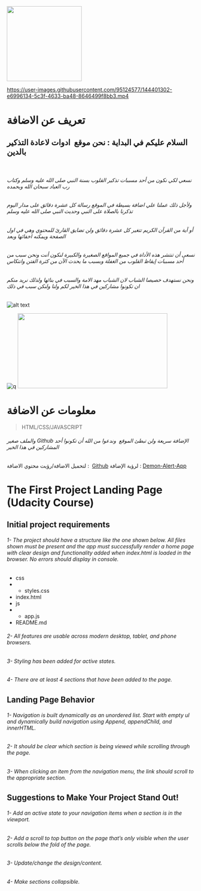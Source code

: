 <img src="https://user-images.githubusercontent.com/95124577/144033332-004f6814-f3f1-49ec-9f1a-b9587cb08eb4.png" data-canonical-src="https://gyazo.com/eb5c5741b6a9a16c692170a41a49c858.png" width="200" height="200" />



https://user-images.githubusercontent.com/95124577/144401302-e6996134-5c3f-4633-ba48-8646499f8bb3.mp4


# تعريف عن الاضافة
## السلام عليكم في البداية : نحن موقع  ادوات لاعادة التذكير بالدين
 
 ###### نسعي لكي نكون من أحد مسببات تذكير القلوب بسنة النبي صلى الله عليه وسلم وكتاب رب العباد سبحان الله وبحمده
###### ولأجل ذلك عملنا علي اضافة بسيطة في الموقع رسالة كل عشرة دقائق على مدار اليوم تذكرنا بالصلاة على النبي وحديث النبي صلى الله عليه وسلم
###### أو آية من القرآن الكريم تتغير كل عشرة دقائق ولن تضايق القارئ للمحتوي وهي في اول الصفحة ويمكنه اخفائها وبعد
###### نسعى أن تنتشر هذه الأداة في جميع المواقع الصغيرة والكبيرة لنكون أنت ونحن سبب من أحد مسببات إيقاظ القلوب من الغفلة وبسبب ما يحدث الآن من كثرة الفتن وانتكاس
###### ونحن نستهدف خصيصا الشباب لان الشباب مهد الامة والسبب في بنائها ولذلك نريد منكم ان تكونوا مشاركين في هذا الخير لكم ولنا ولنكن سبب في ذلك 
![alt text](https://blogger.googleusercontent.com/img/a/AVvXsEiQab-RfXbs43GJvuTcpKUdBiqZShANxdc-HJeDZkXoIw63JIsgBYnBdt2yv2SyunRtp-FuYcdH-rQKOwthbs7H5Ci50dSSk0U0tpjMGFZ801bk5PDZdPvYTIXA60tUQhs_WC0Wa2lhvjrorTzLzOo38cBSjo2cQ3Lhp72EngemQu5AVN6ZvwFqkvlyPQ=s1366)


![q](https://user-images.githubusercontent.com/95124577/144035734-aa5f4f81-b0bd-4c2a-8a7c-0f5d1adb5c13.png)
<img src="https://user-images.githubusercontent.com/95124577/144035810-14600fdb-c251-44e2-b4b0-c1a5904d3aed.png" data-canonical-src="https://gyazo.com/eb5c5741b6a9a16c692170a41a49c858.png" width="400" height="200" />


# معلومات عن الاضافة
> HTML/CSS/JAVASCRIPT 
###### والملف صغير  Github الإضافة سريعة ولن تبطئ الموقع  وندعوا من الله أن تكونوا أحد المشاركين في هذا الخير

لتحميل الاضافة/رؤيت محتوي الاضافة   :  <a href="https://github.com/Migration-TM/alert-app.migration-tm" target="_blank">Github</a> 
لرؤية الإضافة   :  <a href="https://test-code.migration-tm.club/2021/11/document-p-text-align-justify-font-size.html" target="_blank">Demon-Alert-App</a> 
# The First Project Landing Page (Udacity Course)
## Initial project requirements
###### 1- The project should have a structure like the one shown below. All files shown must be present and the app must successfully render a home page with clear design and functionality added when index.html is loaded in the browser. No errors should display in console.
- css
- - styles.css    
- index.html
- js
- - app.js
- README.md
###### 2- All features are usable across modern desktop, tablet, and phone browsers.
###### 3- Styling has been added for active states.
###### 4- There are at least 4 sections that have been added to the page.

## Landing Page Behavior
###### 1- Navigation is built dynamically as an unordered list. Start with empty ul and dynamically build navigation using Append, appendChild, and innerHTML.

###### 2- It should be clear which section is being viewed while scrolling through the page.

###### 3- When clicking an item from the navigation menu, the link should scroll to the appropriate section.

## Suggestions to Make Your Project Stand Out!

###### 1- Add an active state to your navigation items when a section is in the viewport.
###### 2- Add a scroll to top button on the page that’s only visible when the user scrolls below the fold of the page.
###### 3- Update/change the design/content.
###### 4- Make sections collapsible.

